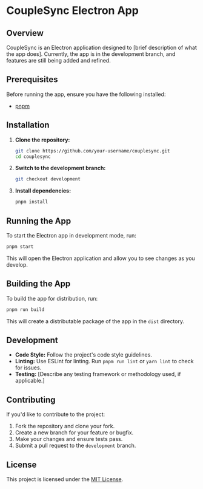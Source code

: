 # CoupleSync Electron App

## Overview

CoupleSync is an Electron application designed to [brief description of what the app does]. Currently, the app is in the development branch, and features are still being added and refined.

## Prerequisites

Before running the app, ensure you have the following installed:

- [pnpm](https://pnpm.io/)

## Installation

1. **Clone the repository:**

   ```bash
   git clone https://github.com/your-username/couplesync.git
   cd couplesync
   ```

2. **Switch to the development branch:**

   ```bash
   git checkout development
   ```

3. **Install dependencies:**

   ```bash
   pnpm install
   ```
## Running the App

To start the Electron app in development mode, run:

```bash
pnpm start
```
This will open the Electron application and allow you to see changes as you develop.

## Building the App

To build the app for distribution, run:

```bash
pnpm run build
```

This will create a distributable package of the app in the `dist` directory.

## Development

- **Code Style:** Follow the project's code style guidelines.
- **Linting:** Use ESLint for linting. Run `pnpm run lint` or `yarn lint` to check for issues.
- **Testing:** [Describe any testing framework or methodology used, if applicable.]

## Contributing

If you'd like to contribute to the project:

1. Fork the repository and clone your fork.
2. Create a new branch for your feature or bugfix.
3. Make your changes and ensure tests pass.
4. Submit a pull request to the `development` branch.

## License

This project is licensed under the [MIT License](LICENSE).
